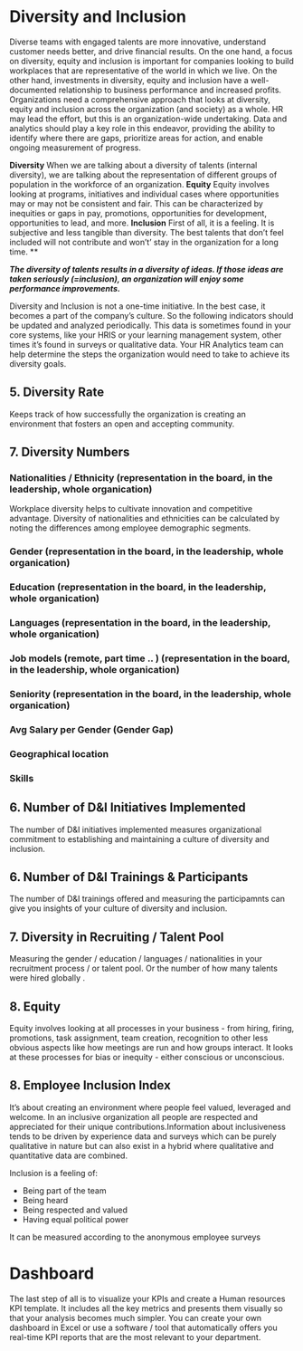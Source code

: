 # Diversity and Inclusion
Diverse teams with engaged talents are more innovative, understand customer needs better, and drive financial results. On the one hand, a focus on diversity, equity and inclusion is important for companies looking to build workplaces that are representative of the world in which we live. On the other hand, investments in diversity, equity and inclusion have a well-documented relationship to business performance and increased profits. Organizations need a comprehensive approach that looks at diversity, equity and inclusion across the organization (and society) as a whole. HR may lead the effort, but this is an organization-wide undertaking. Data and analytics should play a key role in this endeavor, providing the ability to identify where there are gaps, prioritize areas for action, and enable ongoing measurement of progress.  

**Diversity**  When we are talking about a diversity of talents (internal diversity), we are talking about the representation of different groups of population in the workforce of an organization.
**Equity** Equity involves looking at programs, initiatives and individual cases where opportunities may or may not be consistent and fair. This can be characterized by inequities or gaps in pay, promotions, opportunities for development, opportunities to lead, and more. 
**Inclusion** First of all, it is a feeling. It is subjective and less tangible than diversity. The best talents that don’t feel included will not contribute and won’t’ stay in the organization for a long time.
**

***The diversity of talents results in a diversity of ideas. If those ideas are taken seriously (=inclusion), an organization will enjoy some performance improvements.***

Diversity and Inclusion is not a one-time initiative. In the best case, it becomes a part of the company’s culture. So the following indicators should be updated and analyzed periodically. This data is sometimes found in your core systems, like your HRIS or your learning management system, other times it’s found in surveys or qualitative data.  Your HR Analytics team can help determine the steps the organization would need to take to achieve its diversity goals. 

## 5. Diversity Rate
Keeps track of how successfully the organization is creating an environment that fosters an open and accepting community.

## 7. Diversity Numbers

### Nationalities / Ethnicity (representation in the board, in the leadership, whole organication)
Workplace diversity helps to cultivate innovation and competitive advantage. Diversity of nationalities and ethnicities can be calculated by noting the differences among employee demographic segments.
### Gender (representation in the board, in the leadership, whole organication)
### Education (representation in the board, in the leadership, whole organication)
### Languages (representation in the board, in the leadership, whole organication)
### Job models (remote, part time .. ) (representation in the board, in the leadership, whole organication)
### Seniority (representation in the board, in the leadership, whole organication)
### Avg Salary per Gender (Gender Gap)
### Geographical location 
### Skills

## 6. Number of D&I Initiatives Implemented
The number of D&I initiatives implemented measures organizational commitment to establishing and maintaining a culture of diversity and inclusion.


## 6. Number of D&I Trainings & Participants
The number of D&I trainings offered and measuring the participamnts can give you insights of your culture of diversity and inclusion.

## 7. Diversity in Recruiting / Talent Pool 
Measuring the gender / education / languages / nationalities in your recruitment process / or talent pool. Or the number of how many talents were hired globally . 

## 8. Equity 
Equity involves looking at all processes in your business - from hiring, firing, promotions, task assignment, team creation, recognition to other less obvious aspects like how meetings are run and how groups interact. It looks at these processes for bias or inequity - either conscious or unconscious. 


## 8. Employee Inclusion Index
It’s about creating an environment where people feel valued, leveraged and welcome. In an inclusive organization all people are respected and appreciated for their unique contributions.Information about inclusiveness tends to be driven by experience data and surveys which can be purely qualitative in nature but can also exist in a hybrid where qualitative and quantitative data are combined. 

Inclusion is a feeling of:
- Being part of the team
- Being heard
- Being respected and valued
- Having equal political power

It can be measured according to the anonymous employee surveys


# Dashboard
 
The last step of all is to visualize your KPIs and create a Human resources KPI template. It includes all the key metrics and presents them visually so that your analysis becomes much simpler. You can create your own dashboard in Excel or use a software / tool that automatically offers you real-time KPI reports that are the most relevant to your department.
